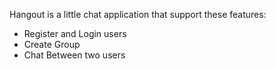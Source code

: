 Hangout is a little chat application that support these features:

- Register and Login users
- Create Group
- Chat Between two users